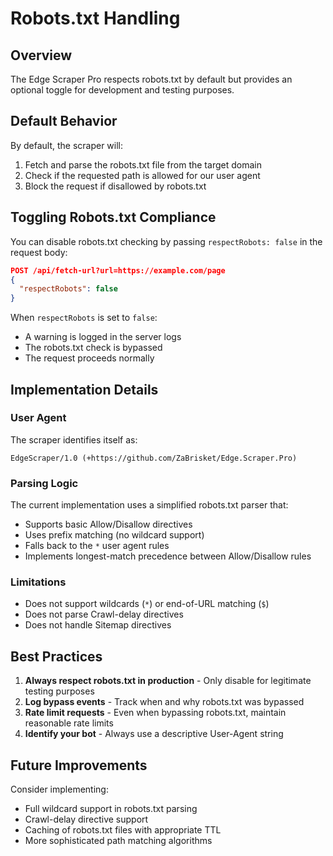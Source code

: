 # Robots.txt Handling

## Overview

The Edge Scraper Pro respects robots.txt by default but provides an optional toggle for development and testing purposes.

## Default Behavior

By default, the scraper will:
1. Fetch and parse the robots.txt file from the target domain
2. Check if the requested path is allowed for our user agent
3. Block the request if disallowed by robots.txt

## Toggling Robots.txt Compliance

You can disable robots.txt checking by passing `respectRobots: false` in the request body:

```json
POST /api/fetch-url?url=https://example.com/page
{
  "respectRobots": false
}
```

When `respectRobots` is set to `false`:
- A warning is logged in the server logs
- The robots.txt check is bypassed
- The request proceeds normally

## Implementation Details

### User Agent
The scraper identifies itself as:
```
EdgeScraper/1.0 (+https://github.com/ZaBrisket/Edge.Scraper.Pro)
```

### Parsing Logic
The current implementation uses a simplified robots.txt parser that:
- Supports basic Allow/Disallow directives
- Uses prefix matching (no wildcard support)
- Falls back to the `*` user agent rules
- Implements longest-match precedence between Allow/Disallow rules

### Limitations
- Does not support wildcards (`*`) or end-of-URL matching (`$`)
- Does not parse Crawl-delay directives
- Does not handle Sitemap directives

## Best Practices

1. **Always respect robots.txt in production** - Only disable for legitimate testing purposes
2. **Log bypass events** - Track when and why robots.txt was bypassed
3. **Rate limit requests** - Even when bypassing robots.txt, maintain reasonable rate limits
4. **Identify your bot** - Always use a descriptive User-Agent string

## Future Improvements

Consider implementing:
- Full wildcard support in robots.txt parsing
- Crawl-delay directive support
- Caching of robots.txt files with appropriate TTL
- More sophisticated path matching algorithms